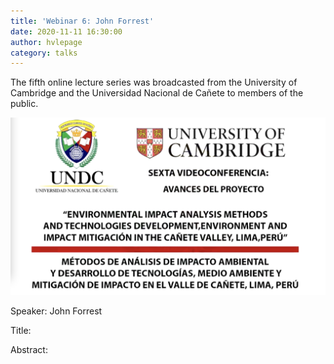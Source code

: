 ```yaml
---
title: 'Webinar 6: John Forrest'
date: 2020-11-11 16:30:00 
author: hvlepage
category: talks
---
```


The fifth online lecture series was broadcasted from the University of Cambridge and the Universidad Nacional de Cañete to members of the public. 

[![Online Webinar](/assets/posts/20201111-webinar.png)](https://www.facebook.com/watch/live/?v=366309534445977&ref=watch_permalink)


Speaker: John Forrest

Title: 


Abstract: 